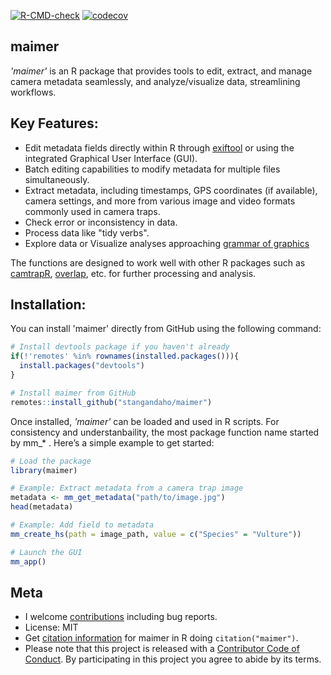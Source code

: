 [![R-CMD-check](https://github.com/stangandaho/maimer/actions/workflows/R-CMD-check.yaml/badge.svg)](https://github.com/stangandaho/maimer/actions/workflows/R-CMD-check.yaml)
[![codecov](https://codecov.io/gh/stangandaho/maimer/graph/badge.svg?token=LDM57A3MWL)](https://codecov.io/gh/stangandaho/maimer)

## maimer
*'maimer'* is an R package that provides tools to edit, extract, and manage camera metadata seamlessly, and analyze/visualize data, streamlining workflows.

## **Key Features:**
   - Edit metadata fields directly within R through [exiftool](https://exiftool.org/) or using the integrated Graphical User Interface (GUI).
   - Batch editing capabilities to modify metadata for multiple files simultaneously.  
   - Extract metadata, including timestamps, GPS coordinates (if available), camera settings, and more from various image and video formats commonly used in camera traps.  
   - Check error or inconsistency in data.
   - Process data like "tidy verbs".
   - Explore data or Visualize analyses approaching [grammar of graphics](https://ggplot2-book.org/)


The functions are designed to work well with other R packages such as 
[camtrapR](https://github.com/jniedballa/camtrapR), [overlap](https://github.com/mikemeredith/overlap), etc. for further processing and analysis.


## **Installation:**
You can install 'maimer' directly from GitHub using the following command:

```R
# Install devtools package if you haven't already
if(!'remotes' %in% rownames(installed.packages())){
  install.packages("devtools")
}

# Install maimer from GitHub
remotes::install_github("stangandaho/maimer")
```

Once installed, *'maimer'* can be loaded and used in R scripts. 
For consistency and understanbaility, the most package function name started by mm_* . 
Here’s a simple example to get started:

```R
# Load the package
library(maimer)

# Example: Extract metadata from a camera trap image
metadata <- mm_get_metadata("path/to/image.jpg")
head(metadata)

# Example: Add field to metadata
mm_create_hs(path = image_path, value = c("Species" = "Vulture"))

# Launch the GUI
mm_app()
```

## **Meta**
- I welcome [contributions](#) including bug reports.
- License: MIT
- Get [citation information](#) for maimer in R doing `citation("maimer")`.
- Please note that this project is released with a [Contributor Code of Conduct](#). By participating in this project you agree to abide by its terms.
